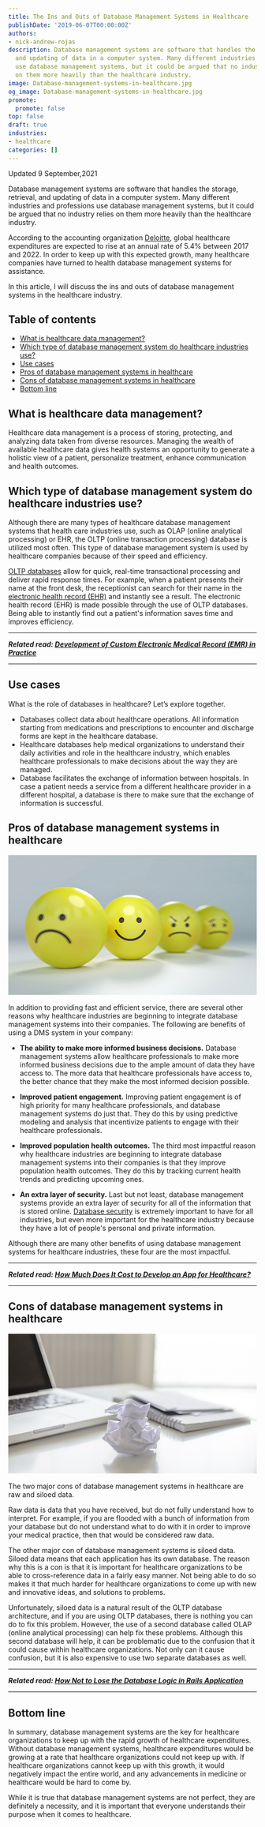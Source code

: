 ```yaml
---
title: The Ins and Outs of Database Management Systems in Healthcare
publishDate: '2019-06-07T00:00:00Z'
authors:
- nick-andrew-rojas
description: Database management systems are software that handles the storage, retrieval,
  and updating of data in a computer system. Many different industries and professions
  use database management systems, but it could be argued that no industry relies
  on them more heavily than the healthcare industry.
image: Database-management-systems-in-healthcare.jpg
og_image: Database-management-systems-in-healthcare.jpg
promote:
  promote: false
top: false
draft: true
industries:
- healthcare
categories: []
---
```

Updated 9 September,2021

Database management systems are software that handles the storage, retrieval, and updating of data in a computer system. Many different industries and professions use database management systems, but it could be argued that no industry relies on them more heavily than the healthcare industry.

According to the accounting organization <a href="https://www2.deloitte.com/global/en/pages/life-sciences-and-healthcare/articles/global-health-care-sector-outlook.html" target="_blank">Deloitte</a>, global healthcare expenditures are expected to rise at an annual rate of 5.4% between 2017 and 2022. In order to keep up with this expected growth, many healthcare companies have turned to health database management systems for assistance.

In this article, I will discuss the ins and outs of database management systems in the healthcare industry.

<h2>Table of contents</h2>
<ul>
 <li><a href="#healhcare-data-management">What is healthcare data management?</a></li>
 <li><a href="#types-of-dms">Which type of database management system do healthcare industries use?</a>
 <li><a href="#use-cases">Use cases</a></li>
 <li><a href="#pros">Pros of database management systems in healthcare</a></li>
 <li><a href="#cons">Cons of database management systems in healthcare</a></li>
 </li>
 <li><a href="#summary">Bottom line</a>
</ul>

<a name="healhcare-data-management"></a>
## What is healthcare data management?

Healthcare data management is a process of storing, protecting, and analyzing data taken from diverse resources. Managing the wealth of available healthcare data gives health systems an opportunity to generate a holistic view of a patient, personalize treatment, enhance communication and health outcomes.

<a name="types-of-dms"></a>
## Which type of database management system do healthcare industries use?

Although there are many types of healthcare database management systems that health care industries use, such as OLAP (online analytical processing) or EHR, the OLTP (online transaction processing) database is utilized most often. This type of database management system is used by healthcare companies because of their speed and efficiency.

<a href="https://searchdatacenter.techtarget.com/definition/OLTP" target="_blank">OLTP databases</a> allow for quick, real-time transactional processing and deliver rapid response times. For example, when a patient presents their name at the front desk, the receptionist can search for their name in the <a href="https://anadea.info/solutions/medical-app-development/emr-ehr-development" target="_blank">electronic health record (EHR)</a> and instantly see a result. The electronic health record (EHR) is made possible through the use of OLTP databases. Being able to instantly find out a patient's information saves time and improves efficiency.

---

***Related read: [Development of Custom Electronic Medical Record (EMR) in Practice](https://anadea.info/blog/development-of-custom-emr-in-practice)***

---
<a name="use-cases"></a>
## Use cases

What is the role of databases in healthcare? Let’s explore together.

* Databases collect data about healthcare operations. All information starting from medications and prescriptions to encounter and discharge forms are kept in the healthcare database.
* Healthcare databases help medical organizations to understand their daily activities and role in the healthcare industry, which enables healthcare professionals to make decisions about the way they are managed.
* Database facilitates the exchange of information between hospitals. In case a patient needs a service from a different healthcare provider in a different hospital, a database is there to make sure that the exchange of information is successful.

<a name="pros"></a>
## Pros of database management systems in healthcare

![Pros of DMS in healthcare](Pros-of-dms-in-healthcare.jpg)

In addition to providing fast and efficient service, there are several other reasons why healthcare industries are beginning to integrate database management systems into their companies. The following are benefits of using a DMS system in your company:

* **The ability to make more informed business decisions.** Database management systems allow healthcare professionals to make more informed business decisions due to the ample amount of data they have access to. The more data that healthcare professionals have access to, the better chance that they make the most informed decision possible.

* **Improved patient engagement.** Improving patient engagement is of high priority for many healthcare professionals, and database management systems do just that. They do this by using predictive modeling and analysis that incentivize patients to engage with their healthcare professionals.

* **Improved population health outcomes.** The third most impactful reason why healthcare industries are beginning to integrate database management systems into their companies is that they improve population health outcomes. They do this by tracking current health trends and predicting upcoming ones.

* **An extra layer of security.** Last but not least, database management systems provide an extra layer of security for all of the information that is stored online. <a href="https://www.liquibase.com/resources/guides/database-continuous-integration" target="_blank">Database security</a> is extremely important to have for all industries, but even more important for the healthcare industry because they have a lot of people's personal and private information.

Although there are many other benefits of using database management systems for healthcare industries, these four are the most impactful.

---

***Related read: [How Much Does It Cost to Develop an App for Healthcare?](https://anadea.info/blog/how-much-does-it-cost-to-develop-an-app-for-healthcare)***

---
<a name="cons"></a>

## Cons of database management systems in healthcare

![Cons of DMS in healthcare](Cons-of-dms-in-healthcare.jpg)

The two major cons of database management systems in healthcare are raw and siloed data.

Raw data is data that you have received, but do not fully understand how to interpret. For example, if you are flooded with a bunch of information from your database but do not understand what to do with it in order to improve your medical practice, then that would be considered raw data.

The other major con of database management systems is siloed data. Siloed data means that each application has its own database. The reason why this is a con is that it is important for healthcare organizations to be able to cross-reference data in a fairly easy manner. Not being able to do so makes it that much harder for healthcare organizations to come up with new and innovative ideas, and solutions to problems.

Unfortunately, siloed data is a natural result of the OLTP database architecture, and if you are using OLTP databases, there is nothing you can do to fix this problem. However, the use of a second database called OLAP (online analytical processing) can help fix these problems. Although this second database will help, it can be problematic due to the confusion that it could cause within healthcare organizations. Not only can it cause confusion, but it is also expensive to use two separate databases as well.

---

***Related read: [How Not to Lose the Database Logic in Rails Application](https://anadea.info/blog/sql-as-app-part)***

---
<a name="summary"></a>
## Bottom line

In summary, database management systems are the key for healthcare organizations to keep up with the rapid growth of healthcare expenditures. Without database management systems, healthcare expenditures would be growing at a rate that healthcare organizations could not keep up with. If healthcare organizations cannot keep up with this growth, it would negatively impact the entire world, and any advancements in medicine or healthcare would be hard to come by.

While it is true that database management systems are not perfect, they are definitely a necessity, and it is important that everyone understands their purpose when it comes to healthcare.


<br />
